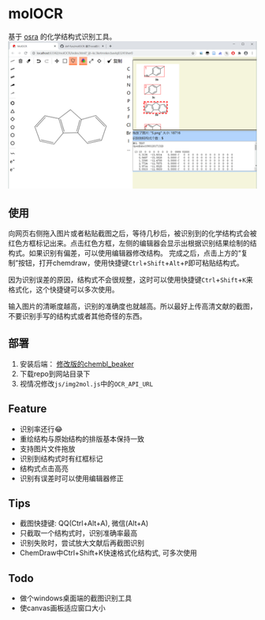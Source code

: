 # molOCR

基于 [osra](https://cactus.nci.nih.gov/osra/) 的化学结构式识别工具。
![示例](doc/index.png)

## 使用
向网页右侧拖入图片或者粘贴截图之后，等待几秒后，被识别到的化学结构式会被红色方框标记出来。点击红色方框，左侧的编辑器会显示出根据识别结果绘制的结构式。如果识别有偏差，可以使用编辑器修改结构。
完成之后，点击上方的“复制”按钮，打开chemdraw，使用快捷键`Ctrl`+`Shift`+`Alt`+`P`即可粘贴结构式。

因为识别误差的原因，结构式不会很规整，这时可以使用快捷键`Ctrl`+`Shift`+`K`来格式化，这个快捷键可以多次使用。

输入图片的清晰度越高，识别的准确度也就越高。所以最好上传高清文献的截图，不要识别手写的结构式或者其他奇怪的东西。


## 部署
1. 安装后端： [修改版的chembl_beaker](https://github.com/def-fun/chembl_beaker/tree/v1.1)
2. 下载repo到网站目录下
3. 视情况修改`js/img2mol.js`中的`OCR_API_URL`


## Feature
- 识别率还行😂
- 重绘结构与原始结构的排版基本保持一致
- 支持图片文件拖放
- 识别到结构式时有红框标记
- 结构式点击高亮
- 识别有误差时可以使用编辑器修正

## Tips
- 截图快捷键: QQ(Ctrl+Alt+A), 微信(Alt+A)
- 只截取一个结构式时，识别准确率最高
- 识别失败时，尝试放大文献后再截图识别
- ChemDraw中Ctrl+Shift+K快速格式化结构式, 可多次使用

## Todo
- 做个windows桌面端的截图识别工具
- 使canvas画板适应窗口大小
